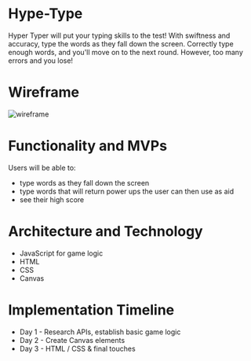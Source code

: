 # Hype-Type

Hyper Typer will put your typing skills to the test! With swiftness and accuracy, type the words as they fall down the screen. Correctly type enough words, and you'll move on to the next round. However, too many errors and you lose!

# Wireframe

![wireframe](https://user-images.githubusercontent.com/63977819/126918271-8cd7aa7d-7cb1-4e7f-81f6-ad2a17a47400.png)

# Functionality and MVPs

Users will be able to: 
* type words as they fall down the screen
* type words that will return power ups the user can then use as aid
* see their high score

# Architecture and Technology

* JavaScript for game logic
* HTML
* CSS
* Canvas

# Implementation Timeline

* Day 1 - Research APIs, establish basic game logic
* Day 2 - Create Canvas elements
* Day 3 - HTML / CSS & final touches
